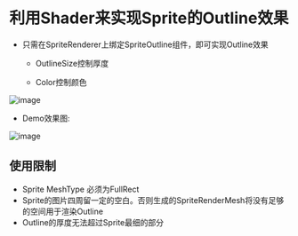 
# 利用Shader来实现Sprite的Outline效果

* 只需在SpriteRenderer上绑定SpriteOutline组件，即可实现Outline效果

  * OutlineSize控制厚度
  
  * Color控制颜色

![image](https://github.com/wlgys8/Sprites-Outline/blob/master/readme_assets/inspector.png)

* Demo效果图:

![image](https://github.com/wlgys8/Sprites-Outline/blob/master/readme_assets/preview.png)


## 使用限制

* Sprite MeshType 必须为FullRect
* Sprite的图片四周留一定的空白。否则生成的SpriteRenderMesh将没有足够的空间用于渲染Outline
* Outline的厚度无法超过Sprite最细的部分
